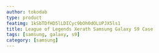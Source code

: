 ```yaml
---
author: tokodab
type: product
featimg: 1kSbTDfHD5lLDICyc9bOh0dOLUPJX5ls1
title: League of Legends Xerath Samsung Galaxy S9 Case
tags: [samsung, galaxy, s9]
category: [samsung]
---
```

